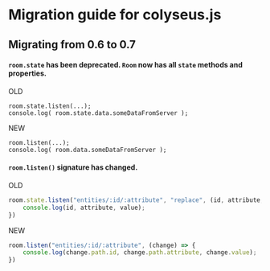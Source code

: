 # Migration guide for colyseus.js

## Migrating from 0.6 to 0.7

#### `room.state` has been deprecated. `Room` now has all `state` methods and properties.

OLD

```
room.state.listen(...);
console.log( room.state.data.someDataFromServer );

```

NEW

```
room.listen(...);
console.log( room.data.someDataFromServer );
```

#### `room.listen()` signature has changed.

OLD

```typescript
room.state.listen("entities/:id/:attribute", "replace", (id, attribute, value) => {
    console.log(id, attribute, value);
})
```

NEW

```typescript
room.listen("entities/:id/:attribute", (change) => {
    console.log(change.path.id, change.path.attribute, change.value);
})
```
